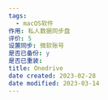 ```yaml
---
tags:
  - macOS软件
作用: 私人数据同步盘
评价: 5
设置同步: 微软账号
是否已备份: y
是否已重装:
title: Onedrive
date created: 2023-02-28
date modified: 2023-03-14
---
```

